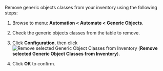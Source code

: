 Remove generic objects classes from your inventory using the following
steps:

1.  Browse to menu: **Automation < Automate < Generic Objects**.

2.  Check the generic objects classes from the table to remove.

3.  Click **Configuration**, then
    click ![Remove selected Generic Object Classes from
    Inventory](../images/2098.png) (**Remove selected Generic Object
    Classes from Inventory**).

4.  Click **OK** to confirm.
